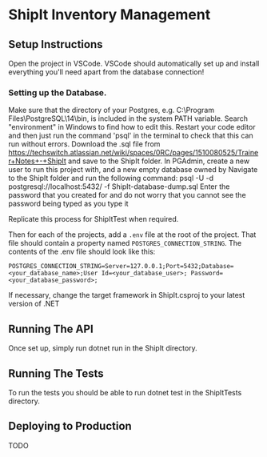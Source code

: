 # ShipIt Inventory Management

## Setup Instructions
Open the project in VSCode.
VSCode should automatically set up and install everything you'll need apart from the database connection!

### Setting up the Database.
Make sure that the directory of your Postgres, e.g. C:\Program Files\PostgreSQL\14\bin, is included in the system PATH variable. Search "environment" in Windows to find how to edit this.
Restart your code editor and then just run the command 'psql' in the terminal to check that this can run without errors.
Download the .sql file from https://techswitch.atlassian.net/wiki/spaces/0RC/pages/1510080525/Trainer+Notes+-+ShipIt and save to the ShipIt folder.
In PGAdmin, create a new user <USER> to run this project with, and a new empty database <DATABASE> owned by <USER>
Navigate to the ShipIt folder and run the following command: psql -U <USER> -d postgresql://localhost:5432/<DATABASE> -f ShipIt-database-dump.sql
Enter the password that you created for <USER> and do not worry that you cannot see the password being typed as you type it

Replicate this process for ShipItTest when required.

Then for each of the projects, add a `.env` file at the root of the project.
That file should contain a property named `POSTGRES_CONNECTION_STRING`.
The contents of the .env file should look like this:
```
POSTGRES_CONNECTION_STRING=Server=127.0.0.1;Port=5432;Database=<your_database_name>;User Id=<your_database_user>; Password=<your_database_password>;
```

If necessary, change the target framework in ShipIt.csproj to your latest version of .NET

## Running The API
Once set up, simply run dotnet run in the ShipIt directory.

## Running The Tests
To run the tests you should be able to run dotnet test in the ShipItTests directory.

## Deploying to Production
TODO
